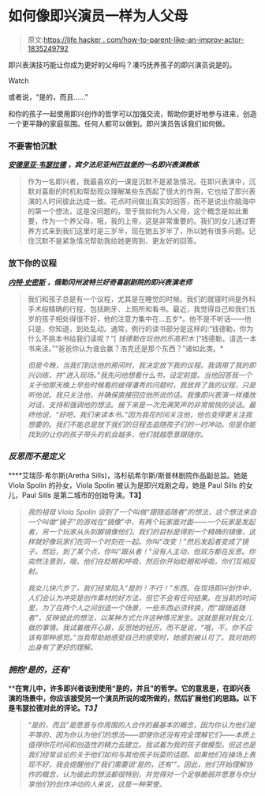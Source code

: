 # 如何像即兴演员一样为人父母

> 原文:[https://life hacker . com/how-to-parent-like-an-improv-actor-1835249792](https://lifehacker.com/how-to-parent-like-an-improv-actor-1835249792)

即兴表演技巧能让你成为更好的父母吗？凑巧抚养孩子的即兴演员说是的。

Watch

或者说，“是的，而且……”

和你的孩子一起使用即兴创作的哲学可以加强交流，帮助你更好地参与进来，创造一个更平静的家庭氛围。任何人都可以做到。即兴演员告诉我们如何做。

### 不要害怕沉默

[***安德里亚·韦瑟拉德***](http://www.andbeyondimprov.com) ***，宾夕法尼亚州匹兹堡的一名即兴表演教练***

> 作为一名即兴者，我最喜欢的一课是沉默不是紧急情况。在即兴表演中，沉默对喜剧的时机和帮助观众理解某些东西起了很大的作用，它也给了即兴表演的人时间彼此达成一致。花点时间做出真实的回答，而不是说出你脑海中的第一个想法，这是没问题的。至于我如何为人父母，这个概念是如此重要，作为一个养父母，哦，我的上帝，这是非常重要的。我们的女儿通过寄养方式来到我们这里时是三岁半，现在她五岁半了，所以她有很多问题。记住沉默不是紧急情况帮助我给她更周到、更友好的回答。

### 放下你的议程

[***内特·史密斯***](https://natesmithimprov.com/) ***，俄勒冈州波特兰好奇喜剧剧院的即兴表演老师***

> 我们和孩子总是有一个议程，尤其是在睡觉的时候。我们的就寝时间是外科手术般精确的行程，包括刷牙、上厕所和看书。最近，我觉得自己和我们五岁的孩子相处得很不好，他的注意力集中在...五岁*。他不是不听话——他只是，你知道，到处乱动。通常，例行的读书部分是这样的:“钱德勒，你为什么不挑本书给我们读呢？”[ *钱德勒在玩他的乐高积木* ]“钱德勒，请选一本书来读。”“爸爸你认为谁会赢？浩克还是那个东西？”诸如此类。*
> 
> *但是今晚，当我们到达他的房间时，我决定放下我的议程。我调用了我的即兴训练，并“进入现场。”我先问他想看什么书，设定前提。当他回答我一个关于他那天晚上早些时候看的彼得潘秀的问题时，我放弃了我的议程，只是听他说。我只关注他，并确保直接回应他所说的话。我像即兴表演一样播放对话，支持和强调他的想法。接下来是一次充满笑声的非常愉快的谈话。最终他说，“好吧，我们来读本书。”因为我花时间关注他，他也变得更关注我想要的。我们不能总是放下我们的日程去追随孩子们的一时冲动。但是你能找到的让你的孩子带头的机会越多，他们就越愿意跟随你。*

### *反思而不是定义*

****艾瑞莎·希尔斯(Aretha Sills)，洛杉矶希尔斯/斯普林剧院作品副总监。她是 Viola Spolin 的孙女，Viola Spolin 被认为是即兴戏剧之母，她是 Paul Sills 的女儿，Paul Sills 是第二城市的创始导演。**T3】**

> *我的祖母 Viola Spolin 谈到了一个叫做“跟随追随者”的想法，这个想法来自一个叫做“镜子”的游戏在“镜像”中，有两个玩家面对面——一个玩家是发起者，另一个玩家从头到脚镜像他们。我们的目标是得到一个精确的镜像，这样就好像玩家们在同一个时刻在一起。你叫“改变！”然后发起者变成了镜子。然后，到了某个点，你叫“跟从者！”没有人主动，但双方都在反思。你突然注意到，哦，他们在眨眼和呼吸，然后你开始眨眼和呼吸，你们互相反射。*
> 
> *我女儿快六岁了，我们经常陷入“是的！不行！”东西。在现场即兴创作中，人们会认为冲突是创作素材的好方法，但它不会有任何结果。在当前的时间里，为了在两个人之间创造一个场景，一些东西必须转换，而“跟随追随者”，反映彼此的想法，以某种方式允许这种情况发生。这就是我对我女儿做的事情。我试着敞开心扉，反思她的经历，而不是说，“哦，不，你不应该有那种感觉。”当我帮助她感受自己的感受时，她感到被认可了。我对她的出身有了更好的理解。*

### ***拥抱‘是的，还有’***

****在育儿中，许多即兴者谈到使用“是的，并且”的哲学。它的意思是，在即兴表演的场景中，你应该接受另一个演员所说的或所做的，然后扩展他们的思路。以下是韦瑟拉德对此的评论。*T3】***

> *“是的，而且”是愿意与你周围的人合作的最基本的概念，因为你认为他们是平等的，因为你认为他们的想法——即使你还没有完全理解它们——本质上值得你花时间和创造性的精力去建立。我试着为我的孩子做模型。但这也是我们经常谈论的关于他们如何与其他孩子玩耍的话题。如果他们在操场上表现不好，我会提醒他们“我们需要说‘是的，还有’”。因此，他们开始理解协作的概念，认为彼此的想法都很特别，并觉得对一个足够脆弱并愿意与你分享他们的创作冲动的人来说，这是一种荣誉。*